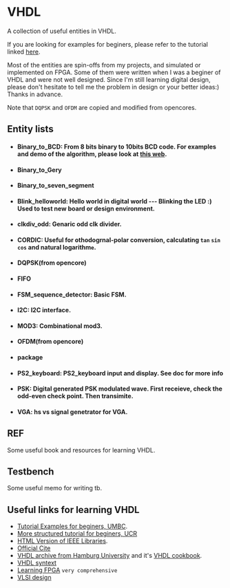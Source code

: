 # VHDL
A collection of useful entities in VHDL. 

If you are looking for examples for beginers, please refer to the tutorial linked [here]( https://github.com/wangyipengw1p/VHDL/blob/master/README.md#useful-links-for-learning-vhdl).


Most of the entities are spin-offs from my projects, and simulated or implemented on FPGA. Some of them were written when I was a beginer of VHDL and were not well designed. Since I'm still learning digital design, please don't hesitate to tell me the problem in design or your better ideas:) 
Thanks in advance.

Note that ```DQPSK``` and ```OFDM``` are copied and  modified from opencores. 
## Entity lists
- #### Binary_to_BCD: From 8 bits binary to 10bits BCD code. For examples and demo of the algorithm, please look at [this web](http://www.johnloomis.org/ece314/notes/devices/binary_to_BCD/bin_to_bcd.html).
- #### Binary_to_Gery
- #### Binary_to_seven_segment
- #### Blink_helloworld: Hello world in digital world --- Blinking the LED :)  Used to test new board or design environment.
- #### clkdiv_odd: Genaric odd clk divider. 
- #### CORDIC: Useful for othodogrnal-polar conversion, calculating ```tan```  ```sin``` ```cos``` and natural logarithm```e```. 
- #### DQPSK(from opencore)
- #### FIFO
- #### FSM_sequence_detector: Basic FSM.
- #### I2C: I2C interface.
- #### MOD3: Combinational mod3.
- #### OFDM(from opencore)
- #### package
- #### PS2_keyboard: PS2_keyboard input and display. See doc for more info
- #### PSK: Digital generated PSK modulated wave. First receieve, check the odd-even check point. Then transimite.
- #### VGA: hs vs signal genetrator for VGA.

## REF 
Some useful book and resources for learning VHDL.

## Testbench
Some useful memo for writing tb.

## Useful links for learning VHDL
- [Tutorial Examples for beginers, UMBC](https://www.csee.umbc.edu/portal/help/VHDL/samples/samples.shtml).
- [More structured tutorial for beginers, UCR](http://esd.cs.ucr.edu/labs/tutorial/)
- [HTML Version of IEEE Libraries](https://www.cs.sfu.ca/~ggbaker/reference/std_logic/).
- [Official Cite](https://www.doulos.com/knowhow/vhdl_designers_guide/)
- [VHDL archive from Hamburg University](https://tams-www.informatik.uni-hamburg.de/vhdl/vhdl.html) and it's [VHDL cookbook](https://tams-www.informatik.uni-hamburg.de/vhdl/doc/cookbook/VHDL-Cookbook.pdf).
- [VHDL syntext](https://www.csee.umbc.edu/portal/help/VHDL/design.html)
- [Learning FPGA](https://www.fpga4fun.com/HDLtutorials.html) ```very comprehensive```
- [VLSI design](https://www.tutorialspoint.com/vlsi_design/index.htm)

